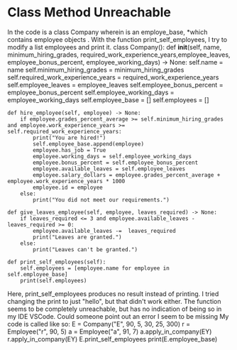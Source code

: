
# Class Method Unreachable

In the code is a class Company wherein is an employe_base, *which contains employee objects . With the function print_self_employees, I try to modify a list employees and print it.
class Company():
    def __init__(self, name, minimum_hiring_grades, required_work_experience_years,employee_leaves, employee_bonus_percent, employee_working_days) -> None:
        self.name = name
        self.minimum_hiring_grades = minimum_hiring_grades
        self.required_work_experience_years =  required_work_experience_years
        self.employee_leaves = employee_leaves
        self.employee_bonus_percent = employee_bonus_percent
        self.employee_working_days = employee_working_days
        self.employee_base = []
        self.employees = []

    def hire_employee(self, employee) -> None:
        if employee.grades_percent_average >= self.minimum_hiring_grades and employee.work_experience_years >= self.required_work_experience_years:
            print("You are hired!")
            self.employee_base.append(employee)
            employee.has_job = True
            employee.working_days = self.employee_working_days
            employee.bonus_percent = self.employee_bonus_percent
            employee.available_leaves = self.employee_leaves
            employee.salary_dollars = employee.grades_percent_average + employee.work_experience_years * 1000
            employee.id = employee
        else:
            print("You did not meet our requirements.")

    def give_leaves_employee(self, employee, leaves_required) -> None:
        if leaves_required <= 3 and employee.available_leaves - leaves_required >= 0:
            employee.available_leaves -=  leaves_required
            print("Leaves are granted.")
        else:
            print("Leaves can't be granted.")

    def print_self_employees(self):
        self.employees = [employee.name for employee in self.employee_base]  
        print(self.employees)


Here, print_self_employees produces no result instead of printing. I tried changing the print to just "hello", but that didn't work either. The function seems to be completely unreachable, but has no indication of being so in my IDE VSCode. Could someone point out an error I seem to be missing
My code is called like so:
E = Company("E", 90, 5, 30, 25, 300)
r = Employee("r", 90, 5)
a = Employee("a", 91, 7)
a.apply_in_company(EY)
r.apply_in_company(EY)
E.print_self_employees
print(E.employee_base)


        